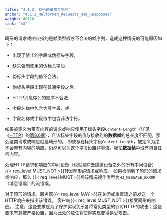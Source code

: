 ```yaml
---
title: "4.1.2. 畸形的请求与响应"
anchor: "4.1.2_Malformed_Requests_and_Responses"
weight: 40120
rank: "h3"
---
```


畸形的请求或响应指的是帧类型顺序不合法的帧序列，造成这种情况的可能原因如下：

* 出现了禁止的字段或伪标头字段，

* 缺失强制使用的伪标头字段，

* 伪标头字段的值不合法，

* 伪标头字段出现在普通字段之后，

* HTTP消息序列的顺序不合法，

* 字段名称中包含大写字母，或

* 字段名称或字段值中包含非法字符。

如果被定义为带有内容的请求或响应使用了标头字段`Content-Length`（详见《[HTTP](https://www.rfc-editor.org/info/rfc9110)》的[第8.6章](https://www.rfc-editor.org/rfc/rfc9110#section-8.6)），且该标头字段的值与接收到的**数据帧**的总长度不匹配，那么这类请求或响应就是畸形的。
即使存在标头字段`Content-Length`，被定义为绝不会带有内容的响应，仍然可以为这个字段设置非零值，哪怕**数据帧**中没有包含任何内容。

处理HTTP请求和响应的中间设备（也就是除去隧道设备之外的所有中间设备）{{< req_level MUST_NOT >}}转发畸形的请求或响应。
如果检测到了畸形的请求或响应，那么 {{< req_level MUST >}}将该情况视作类型为`H3_MESSAGE_ERROR`（消息错误）的流错误。

对于畸形的请求，服务器{{< req_level MAY >}}在关闭或重置流之前发送一个HTTP响应来指出该错误。
客户端{{< req_level MUST_NOT >}}接受畸形的响应。
注意，这些要求是为了保护实现免于各种常见类型的针对HTTP的攻击；这些要求有意被严格设置，因为此处的放任将使得实现变得易受攻击。

